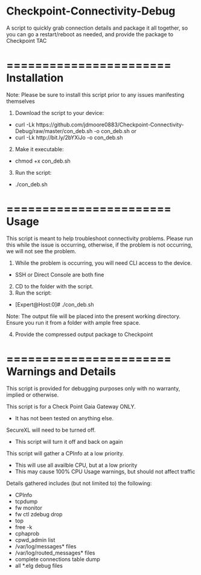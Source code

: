 # Checkpoint-Connectivity-Debug
A script to quickly grab connection details and package it all together, so you can go a restart/reboot as needed, and provide the package to Checkpoint TAC

=======================
Installation
=======================
Note: Please be sure to install this script prior to any issues manifesting themselves

1. Download the script to your device:
  - curl -Lk https://<i></i>github.com/jdmoore0883/Checkpoint-Connectivity-Debug/raw/master/con_deb.sh -o con_deb.sh
	or
  - curl -Lk http://<i></i>bit.ly/2bYXiJo -o con_deb.sh
2. Make it executable:
  - chmod +x con_deb.sh
3. Run the script:
  - ./con_deb.sh

=======================
Usage
=======================
This script is meant to help troubleshoot connectivity problems. Please run 
this while the issue is occurring, otherwise, if the problem is not occurring,
we will not see the problem.

1. While the problem is occurring, you will need CLI access to the device.
  - SSH or Direct Console are both fine
2. CD to the folder with the script.
3. Run the script:
  - [Expert@Host:0]# ./con_deb.sh

Note: The output file will be placed into the present working directory.
	Ensure you run it from a folder with ample free space.

4. Provide the compressed output package to Checkpoint

=======================
Warnings and Details
=======================
This script is provided for debugging purposes only with no warranty, implied or otherwise.

This script is for a Check Point Gaia Gateway ONLY.
  - It has not been tested on anything else.

SecureXL will need to be turned off.
  - This script will turn it off and back on again

This script will gather a CPInfo at a low priority.
  - This will use all availble CPU, but at a low priority
  - This may cause 100% CPU Usage warnings, but should not affect traffic

Details gathered includes (but not limited to) the following:
  - CPInfo
  - tcpdump
  - fw monitor
  - fw ctl zdebug drop
  - top
  - free -k
  - cphaprob
  - cpwd_admin list
  - /var/log/messages* files
  - /var/log/routed_messages* files
  - complete connections table dump
  - all *.elg debug files
